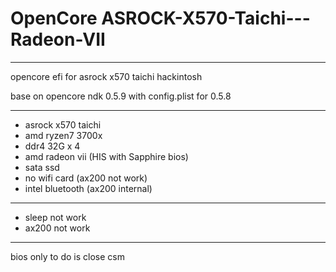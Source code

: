 # OpenCore ASROCK-X570-Taichi---Radeon-VII

----

opencore efi for asrock x570 taichi hackintosh

base on opencore ndk 0.5.9 with config.plist for 0.5.8

----
+ asrock x570 taichi
+ amd ryzen7 3700x
+ ddr4 32G x 4
+ amd radeon vii (HIS with Sapphire bios)
+ sata ssd
+ no wifi card (ax200 not work)
+ intel bluetooth (ax200 internal)

----
+ sleep not work
+ ax200 not work

----
bios only to do is close csm
